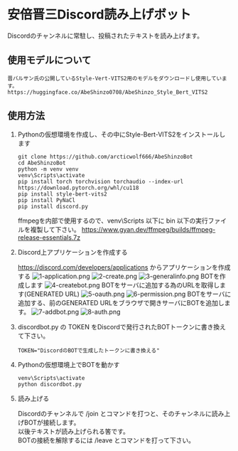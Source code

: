 # 安倍晋三Discord読み上げボット

Discordのチャンネルに常駐し、投稿されたテキストを読み上げます。

## 使用モデルについて
    晋バルサン氏の公開しているStyle-Vert-VITS2用のモデルをダウンロードし使用しています。
    https://huggingface.co/AbeShinzo0708/AbeShinzo_Style_Bert_VITS2

## 使用方法
1. Pythonの仮想環境を作成し、その中にStyle-Bert-VITS2をインストールします

    ```
    git clone https://github.com/arcticwolf666/AbeShinzoBot
    cd AbeShinzoBot
    python -m venv venv
    venv\Scripts\activate
    pip install torch torchvision torchaudio --index-url https://download.pytorch.org/whl/cu118
    pip install style-bert-vits2
    pip install PyNaCl
    pip install discord.py
    ```

    ffmpegを内部で使用するので、venv\Scripts 以下に bin 以下の実行ファイルを複製して下さい。
    https://www.gyan.dev/ffmpeg/builds/ffmpeg-release-essentials.7z

2. Discord上アプリケーションを作成する

    https://discord.com/developers/applications からアプリケーションを作成する
    ![1-application.png](images/1-applications.png)
    ![2-create.png](images/2-create.png)
    ![3-generalinfo.png](images/3-generalinfo.png)
    BOTを作成します
    ![4-createbot.png](images/4-createbot.png)
    BOTをサーバに追加する為のURLを取得します(GENERATED URL)
    ![5-oauth.png](images/5-oauth.png)
    ![6-permission.png](images/6-permission.png)
    BOTをサーバに追加する、前のGENERATED URLをブラウザで開きサーバにBOTを追加します。
    ![7-addbot.png](images/7-addbot.png)
    ![8-auth.png](images/8-auth.png)

3. discordbot.py の TOKEN をDiscordで発行されたBOTトークンに書き換えて下さい。

    ```
    TOKEN="DiscordのBOTで生成したトークンに書き換える"
    ```
4. Pythonの仮想環境上でBOTを動かす

    ```
    venv\Scripts\activate
    python discordbot.py
    ```
5. 読み上げる

    Discordのチャンネルで /join とコマンドを打つと、そのチャンネルに読み上げBOTが接続します。<br>
    以後テキストが読み上げられる筈です。<br>
    BOTの接続を解除するには /leave とコマンドを打って下さい。<br>